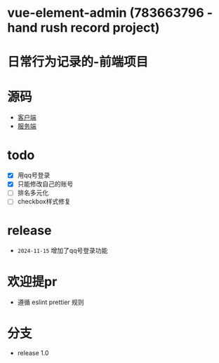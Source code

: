 # vue-element-admin (783663796 - hand rush record project)

# 日常行为记录的-前端项目

# 源码
- [客户端](https://github.com/zhoufanglu/hero-ranking)
- [服务端](https://github.com/zhoufanglu/hexo-ranking-server)

# todo
-[x] 用qq号登录  
-[x] 只能修改自己的账号  
-[ ] 排名多元化   
-[ ]  checkbox样式修复

# release
- `2024-11-15` 增加了qq号登录功能

# 欢迎提pr
* 遵循 eslint prettier 规则

# 分支
- release 1.0
